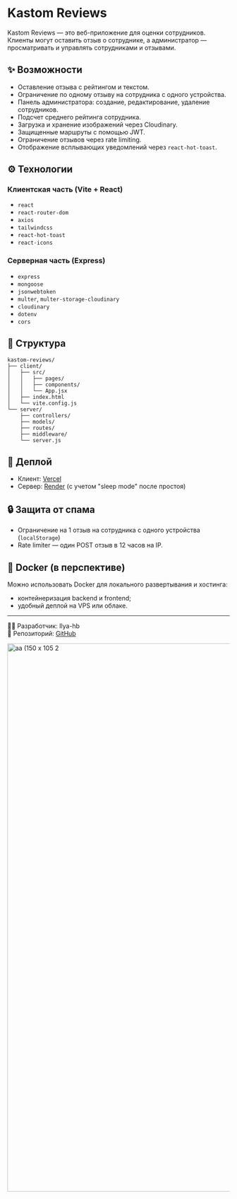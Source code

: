 
# Kastom Reviews

Kastom Reviews — это веб-приложение для оценки сотрудников. Клиенты могут оставить отзыв о сотруднике, а администратор — просматривать и управлять сотрудниками и отзывами.

## ✨ Возможности

- Оставление отзыва с рейтингом и текстом.
- Ограничение по одному отзыву на сотрудника с одного устройства.
- Панель администратора: создание, редактирование, удаление сотрудников.
- Подсчет среднего рейтинга сотрудника.
- Загрузка и хранение изображений через Cloudinary.
- Защищенные маршруты с помощью JWT.
- Ограничение отзывов через rate limiting.
- Отображение всплывающих уведомлений через `react-hot-toast`.

## ⚙️ Технологии

### Клиентская часть (Vite + React)

- `react`
- `react-router-dom`
- `axios`
- `tailwindcss`
- `react-hot-toast`
- `react-icons`

### Серверная часть (Express)

- `express`
- `mongoose`
- `jsonwebtoken`
- `multer`, `multer-storage-cloudinary`
- `cloudinary`
- `dotenv`
- `cors`

## 📁 Структура

```
kastom-reviews/
├── client/
│   ├── src/
│   │   ├── pages/
│   │   ├── components/
│   │   └── App.jsx
│   ├── index.html
│   └── vite.config.js
└── server/
    ├── controllers/
    ├── models/
    ├── routes/
    ├── middleware/
    └── server.js
```

## 🚀 Деплой

- Клиент: [Vercel](https://vercel.com/)
- Сервер: [Render](https://render.com/) (с учетом "sleep mode" после простоя)

## 🔒 Защита от спама

- Ограничение на 1 отзыв на сотрудника с одного устройства (`localStorage`)
- Rate limiter — один POST отзыв в 12 часов на IP.

## 🐳 Docker (в перспективе)

Можно использовать Docker для локального развертывания и хостинга:
- контейнеризация backend и frontend;
- удобный деплой на VPS или облаке.

---

🧑‍💻 Разработчик: Ilya-hb  
📁 Репозиторий: [GitHub](https://github.com/Ilya-hb/kastom-reviews)

<img width="1772" height="1240" alt="аа (150 x 105 2" src="https://github.com/user-attachments/assets/13c48970-c982-46fd-9a12-fc102d2aafd2" />



